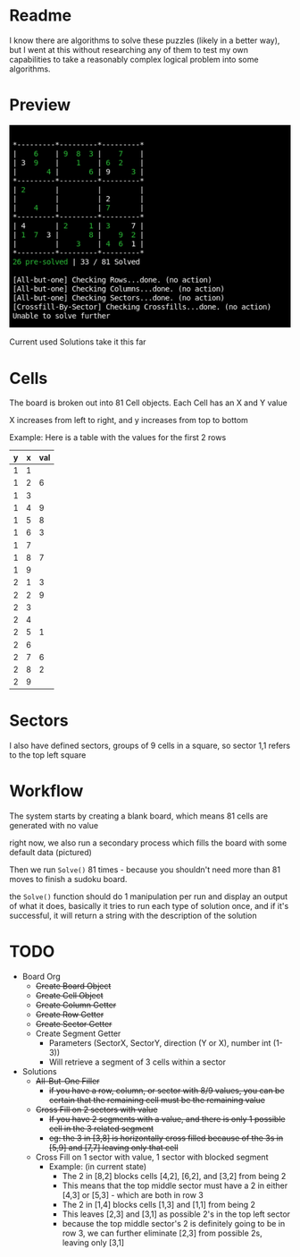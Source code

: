 # Readme

I know there are algorithms to solve these puzzles (likely in a better way), but I went at this without researching any
of them to test my own capabilities to take a reasonably complex logical problem into some algorithms.

# Preview

![Output Preview](img/preview.png)

Current used Solutions take it this far

# Cells

The board is broken out into 81 Cell objects. Each Cell has an X and Y value

X increases from left to right, and y increases from top to bottom

Example: Here is a table with the values for the first 2 rows

| y | x | val |
|---|---|---|
| 1 | 1 |  |
| 1 | 2 | 6 |
| 1 | 3 |  |
| 1 | 4 | 9 |
| 1 | 5 | 8 |
| 1 | 6 | 3 |
| 1 | 7 |  |
| 1 | 8 | 7 |
| 1 | 9 |  |
| 2 | 1 | 3 |
| 2 | 2 | 9  |
| 2 | 3 |  |
| 2 | 4 |  |
| 2 | 5 | 1 |
| 2 | 6 |  |
| 2 | 7 | 6 |
| 2 | 8 | 2 |
| 2 | 9 |  |

# Sectors

I also have defined sectors, groups of 9 cells in a square, so sector 1,1 refers to the top left square

# Workflow

The system starts by creating a blank board, which means 81 cells are generated with no value

right now, we also run a secondary process which fills the board with some default data (pictured)

Then we run `Solve()` 81 times - because you shouldn't need more than 81 moves to finish a sudoku board.

the `Solve()` function should do 1 manipulation per run and display an output of what it does, basically it tries to run
each type of solution once, and if it's successful, it will return a string with the description of the solution

# TODO

* Board Org
    * ~~Create Board Object~~
    * ~~Create Cell Object~~
    * ~~Create Column Getter~~
    * ~~Create Row Getter~~
    * ~~Create Sector Getter~~
    * Create Segment Getter
        * Parameters (SectorX, SectorY, direction (Y or X), number int (1-3))
        * Will retrieve a segment of 3 cells within a sector
* Solutions
    * ~~All-But-One Filler~~
        * ~~if you have a row, column, or sector with 8/9 values, you can be certain that the remaining cell must be the
          remaining value~~
    * ~~Cross Fill on 2 sectors with value~~
        * ~~If you have 2 segments with a value, and there is only 1 possible cell in the 3 related segment~~
        * ~~eg: the 3 in [3,8] is horizontally cross filled because of the 3s in [5,9] and [7,7] leaving only that
          cell~~
    * Cross Fill on 1 sector with value, 1 sector with blocked segment
        * Example: (in current state)
            * The 2 in [8,2] blocks cells [4,2], [6,2], and [3,2] from being 2
            * This means that the top middle sector must have a 2 in either [4,3] or [5,3] - which are both in row 3
            * The 2 in [1,4] blocks cells [1,3] and [1,1] from being 2
            * This leaves [2,3] and [3,1] as possible 2's in the top left sector
            * because the top middle sector's 2 is definitely going to be in row 3, we can further eliminate [2,3] from
              possible 2s, leaving only [3,1]
          